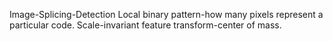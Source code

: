 Image-Splicing-Detection
Local binary pattern-how many pixels represent a particular code.
Scale-invariant feature transform-center of mass.

